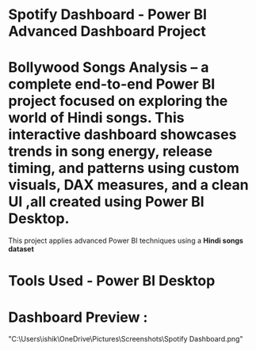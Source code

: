 # Spotify Dashboard - Power BI Advanced Dashboard Project

# Bollywood Songs Analysis – a complete end-to-end Power BI project focused on exploring the world of **Hindi songs**. This interactive dashboard showcases trends in song energy, release timing, and patterns using custom visuals, DAX measures, and a clean UI ,all created using Power BI Desktop.

This project applies advanced Power BI techniques using a **Hindi songs dataset**

# Tools Used - Power BI Desktop

# Dashboard Preview :
"C:\Users\ishik\OneDrive\Pictures\Screenshots\Spotify Dashboard.png"

